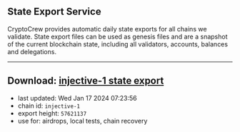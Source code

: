 ## State Export Service
CryptoCrew provides automatic daily state exports for all chains we validate. State export files can be used as genesis files and are a snapshot of the current blockchain state, including all validators, accounts, balances and delegations.

---
**Download: [injective-1 state export](https://dl.ccvalidators.com/SERVICE/injective/injective-1_export_57621137.json)**
---

- last updated: Wed Jan 17 2024 07:23:56
- chain id: `injective-1`
- export height: `57621137`
- use for: airdrops, local tests, chain recovery
